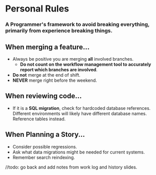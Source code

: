# Personal Rules
### A Programmer's framework to avoid breaking everything, primarily from experience breaking things.

## When merging a feature...
- Always be positive you are merging __all__ involved branches. 
    - __**Do not** count on the workflow management tool to accurately report which branches are involved__.
- **Do not** merge at the end of shift.
- **NEVER** merge right before the weekend.

## When reviewing code...
- If it is a **SQL migration**, check for hardcoded database references. Different environments will likely have different database names. Reference tables instead.

## When Planning a Story...
- Consider possible regressions.
- Ask what data migrations might be needed for current systems.
- Remember search reindexing.

//todo: go back and add notes from work log and history slides.